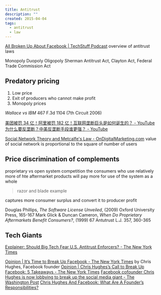 ```yaml
---
title: Antitrust
description: ""
created: 2015-04-04
tags:
  - antitrust
  - law
---
```


[All Broken Up About Facebook | TechStuff Podcast](https://www.techstuffpodcast.com/podcasts/all-broken-up-about-facebook.htm) overview of antitrust laws

Monopoly Duopoly Oligopoly
Sherman Antitrust Act, Clayton Act, Federal Trade Commission Act

## Predatory pricing

1. Low price
2. Exit of producers who cannot make profit
3. Monopoly prices

_Wallace vs IBM_ 467 F.3d 1104 (7th Circuit 2006)

[美团被罚 34 亿！阿里被罚 182 亿！互联网垄断巨头是如何诞生的？ - YouTube](https://www.youtube.com/watch?v=lhgs5CUocgg)
[为什么要反垄断？中美反垄断手段谁更强？ - YouTube](https://www.youtube.com/watch?v=UVpNYdkuzpI)

[Social Network Theory and Metcalfe's Law - OnDigitalMarketing.com](https://ondigitalmarketing.com/learn/odm/foundations/social-network-theory-and-metcalfes-law/) value of social network is proportional to the square of number of users

## Price discrimination of complements

proprietary vs open system competition
the consumers who use relatively more of hte aftermarket products will pay more for use of the system as a whole

> razor and blade example

captures more consumer surplus and convert it to producer profit

Douglas Phillips, _The Software License Unveiled_, (2009) Oxford University Press, 165-167
Mark Glick & Duncan Cameron, _When Do Proprietary Aftermarkets Benefit Consumers?_, (1999) 67 Antutrust L.J. 357, 360-365

## Tech Giants

[Explainer: Should Big Tech Fear U.S. Antitrust Enforcers? - The New York Times](https://www.nytimes.com/reuters/2019/06/05/business/05reuters-tech-antitrust-legal-explainer.html)

[Opinion | It’s Time to Break Up Facebook - The New York Times](https://www.nytimes.com/2019/05/09/opinion/sunday/chris-hughes-facebook-zuckerberg.html) by Chris Hughes, Facebook founder
[Opinion | Chris Hughes’s Call to Break Up Facebook: 5 Takeaways - The New York Times](https://www.nytimes.com/2019/05/09/opinion/chris-hughes-facebook.html)
[Facebook cofounder Chris Hughes is now lobbying to break up the social media giant - The Washington Post](https://www.washingtonpost.com/technology/2019/07/25/inside-chris-hughess-campaign-break-up-facebook-tech-monopoly-he-helped-create/?outputType=amp)
[Chris Hughes And Facebook: What Are A Founder’s Responsibilities?](https://www.forbes.com/sites/enriquedans/2019/07/31/chris-hughes-and-facebook-what-are-a-founders-responsibilities/amp/)
